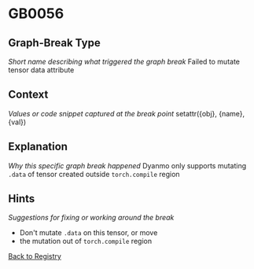 # GB0056

## Graph-Break Type
*Short name describing what triggered the graph break*
Failed to mutate tensor data attribute

## Context
*Values or code snippet captured at the break point*
setattr({obj}, {name}, {val})

## Explanation
*Why this specific graph break happened*
Dyanmo only supports mutating `.data` of tensor created outside `torch.compile` region

## Hints
*Suggestions for fixing or working around the break*
- Don't mutate `.data` on this tensor, or move 
- the mutation out of `torch.compile` region



[Back to Registry](../index.md)
